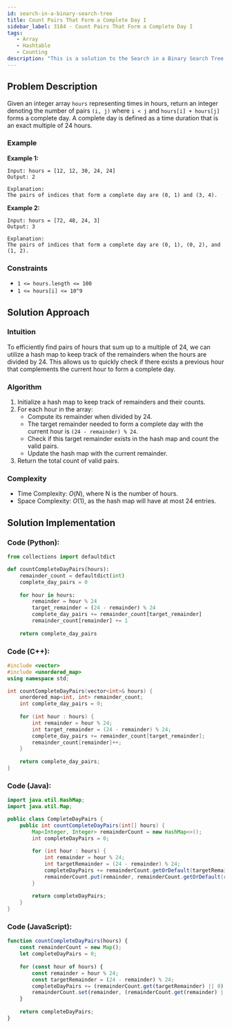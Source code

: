 ```yaml
---
id: search-in-a-binary-search-tree
title: Count Pairs That Form a Complete Day I
sidebar_label: 3184 - Count Pairs That Form a Complete Day I
tags:
   - Array
   - Hashtable
   - Counting
description: "This is a solution to the Search in a Binary Search Tree problem on LeetCode."
---
```

## Problem Description

Given an integer array `hours` representing times in hours, return an integer denoting the number of pairs `(i, j)` where `i < j` and `hours[i] + hours[j]` forms a complete day. A complete day is defined as a time duration that is an exact multiple of 24 hours.

### Example

**Example 1:**

```
Input: hours = [12, 12, 30, 24, 24]
Output: 2

Explanation:
The pairs of indices that form a complete day are (0, 1) and (3, 4).
```

**Example 2:**

```
Input: hours = [72, 48, 24, 3]
Output: 3

Explanation:
The pairs of indices that form a complete day are (0, 1), (0, 2), and (1, 2).
```

### Constraints

- `1 <= hours.length <= 100`
- `1 <= hours[i] <= 10^9`

## Solution Approach

### Intuition

To efficiently find pairs of hours that sum up to a multiple of 24, we can utilize a hash map to keep track of the remainders when the hours are divided by 24. This allows us to quickly check if there exists a previous hour that complements the current hour to form a complete day.

### Algorithm

1. Initialize a hash map to keep track of remainders and their counts.
2. For each hour in the array:
   - Compute its remainder when divided by 24.
   - The target remainder needed to form a complete day with the current hour is `(24 - remainder) % 24`.
   - Check if this target remainder exists in the hash map and count the valid pairs.
   - Update the hash map with the current remainder.
3. Return the total count of valid pairs.

### Complexity

- Time Complexity: $O(N)$, where N is the number of hours.
- Space Complexity: $O(1)$, as the hash map will have at most 24 entries.

## Solution Implementation

### Code (Python):

```python
from collections import defaultdict

def countCompleteDayPairs(hours):
    remainder_count = defaultdict(int)
    complete_day_pairs = 0
    
    for hour in hours:
        remainder = hour % 24
        target_remainder = (24 - remainder) % 24
        complete_day_pairs += remainder_count[target_remainder]
        remainder_count[remainder] += 1
    
    return complete_day_pairs

```

### Code (C++):

```cpp
#include <vector>
#include <unordered_map>
using namespace std;

int countCompleteDayPairs(vector<int>& hours) {
    unordered_map<int, int> remainder_count;
    int complete_day_pairs = 0;
    
    for (int hour : hours) {
        int remainder = hour % 24;
        int target_remainder = (24 - remainder) % 24;
        complete_day_pairs += remainder_count[target_remainder];
        remainder_count[remainder]++;
    }
    
    return complete_day_pairs;
}

```

### Code (Java):

```java
import java.util.HashMap;
import java.util.Map;

public class CompleteDayPairs {
    public int countCompleteDayPairs(int[] hours) {
        Map<Integer, Integer> remainderCount = new HashMap<>();
        int completeDayPairs = 0;
        
        for (int hour : hours) {
            int remainder = hour % 24;
            int targetRemainder = (24 - remainder) % 24;
            completeDayPairs += remainderCount.getOrDefault(targetRemainder, 0);
            remainderCount.put(remainder, remainderCount.getOrDefault(remainder, 0) + 1);
        }
        
        return completeDayPairs;
    }
}
```

### Code (JavaScript):

```javascript
function countCompleteDayPairs(hours) {
    const remainderCount = new Map();
    let completeDayPairs = 0;
    
    for (const hour of hours) {
        const remainder = hour % 24;
        const targetRemainder = (24 - remainder) % 24;
        completeDayPairs += (remainderCount.get(targetRemainder) || 0);
        remainderCount.set(remainder, (remainderCount.get(remainder) || 0) + 1);
    }
    
    return completeDayPairs;
}

```

